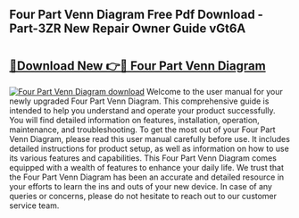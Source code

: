 ## Four Part Venn Diagram Free Pdf Download - Part-3ZR New Repair Owner Guide vGt6A

# <h2><a href="http://dfhklfr.blite.top/?on=Four+Part+Venn+Diagram">🔗Download New 👉🔴 Four Part Venn Diagram</a></h2>

[![Four Part Venn Diagram download](https://i.imgur.com/lujVjoI.png)](http://dfhklfr.blite.top/?on=Four+Part+Venn+Diagram)
Welcome to the user manual for your newly upgraded Four Part Venn Diagram. This comprehensive guide is intended to help you understand and operate your product successfully. You will find detailed information on features, installation, operation, maintenance, and troubleshooting. To get the most out of your Four Part Venn Diagram, please read this user manual carefully before use. It includes detailed instructions for product setup, as well as information on how to use its various features and capabilities. This Four Part Venn Diagram comes equipped with a wealth of features to enhance your daily life. We trust that the Four Part Venn Diagram has been an accurate and detailed resource in your efforts to learn the ins and outs of your new device. In case of any queries or concerns, please do not hesitate to reach out to our customer service team.
